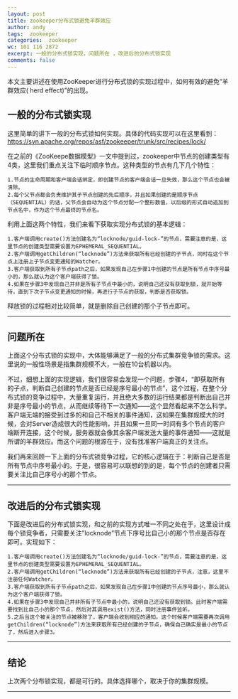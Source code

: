```yaml
---
layout: post
title: zookeeper分布式锁避免羊群效应
author: andy
tags:  zookeeper 
categories:  zookeeper
wc: 101 116 2872
excerpt: 一般的分布式锁实现，问题所在 ，改进后的分布式锁实现
comments: false
---
```

本文主要讲述在使用ZooKeeper进行分布式锁的实现过程中，如何有效的避免“羊群效应( herd effect)”的出现。

## 一般的分布式锁实现

这里简单的讲下一般的分布式锁如何实现。具体的代码实现可以在这里看到： https://svn.apache.org/repos/asf/zookeeper/trunk/src/recipes/lock/

在之前的《ZooKeepe数据模型》一文中提到过，zookeeper中节点的创建类型有4类，这里我们重点关注下临时顺序节点。这种类型的节点有几下几个特性：

    1.节点的生命周期和客户端会话绑定，即创建节点的客户端会话一旦失效，那么这个节点也会被清除。
    2.每个父节点都会负责维护其子节点创建的先后顺序，并且如果创建的是顺序节点（SEQUENTIAL）的话，父节点会自动为这个节点分配一个整形数值，以后缀的形式自动追加到节点名中，作为这个节点最终的节点名。

利用上面这两个特性，我们来看下获取实现分布式锁的基本逻辑：

    1.客户端调用create()方法创建名为“locknode/guid-lock-”的节点，需要注意的是，这里节点的创建类型需要设置为EPHEMERAL_SEQUENTIAL。
    2.客户端调用getChildren(“locknode”)方法来获取所有已经创建的子节点，同时在这个节点上注册上子节点变更通知的Watcher。
    3.客户端获取到所有子节点path之后，如果发现自己在步骤1中创建的节点是所有节点中序号最小的，那么就认为这个客户端获得了锁。
    4.如果在步骤3中发现自己并非是所有子节点中最小的，说明自己还没有获取到锁，就开始等待，直到下次子节点变更通知的时候，再进行子节点的获取，判断是否获取锁。

释放锁的过程相对比较简单，就是删除自己创建的那个子节点即可。

---


## 问题所在

上面这个分布式锁的实现中，大体能够满足了一般的分布式集群竞争锁的需求。这里说的一般性场景是指集群规模不大，一般在10台机器以内。

不过，细想上面的实现逻辑，我们很容易会发现一个问题，步骤4，“即获取所有的子点，判断自己创建的节点是否已经是序号最小的节点”，这个过程，在整个分布式锁的竞争过程中，大量重复运行，并且绝大多数的运行结果都是判断出自己并非是序号最小的节点，从而继续等待下一次通知——这个显然看起来不怎么科学。客户端无端的接受到过多的和自己不相关的事件通知，这如果在集群规模大的时候，会对Server造成很大的性能影响，并且如果一旦同一时间有多个节点的客户端断开连接，这个时候，服务器就会像其余客户端发送大量的事件通知——这就是所谓的羊群效应。而这个问题的根源在于，没有找准客户端真正的关注点。

我们再来回顾一下上面的分布式锁竞争过程，它的核心逻辑在于：判断自己是否是所有节点中序号最小的。于是，很容易可以联想的到的是，每个节点的创建者只需要关注比自己序号小的那个节点。


---


## 改进后的分布式锁实现

下面是改进后的分布式锁实现，和之前的实现方式唯一不同之处在于，这里设计成每个锁竞争者，只需要关注”locknode”节点下序号比自己小的那个节点是否存在即可。实现如下：

    1.客户端调用create()方法创建名为“locknode/guid-lock-”的节点，需要注意的是，这里节点的创建类型需要设置为EPHEMERAL_SEQUENTIAL。
    2.客户端调用getChildren(“locknode”)方法来获取所有已经创建的子节点，注意，这里不注册任何Watcher。
    3.客户端获取到所有子节点path之后，如果发现自己在步骤1中创建的节点序号最小，那么就认为这个客户端获得了锁。
    4.如果在步骤3中发现自己并非所有子节点中最小的，说明自己还没有获取到锁。此时客户端需要找到比自己小的那个节点，然后对其调用exist()方法，同时注册事件监听。
    5.之后当这个被关注的节点被移除了，客户端会收到相应的通知。这个时候客户端需要再次调用getChildren(“locknode”)方法来获取所有已经创建的子节点，确保自己确实是最小的节点了，然后进入步骤3。



---

## 结论

上次两个分布锁实现，都是可行的。具体选择哪个，取决于你的集群规模。


---




